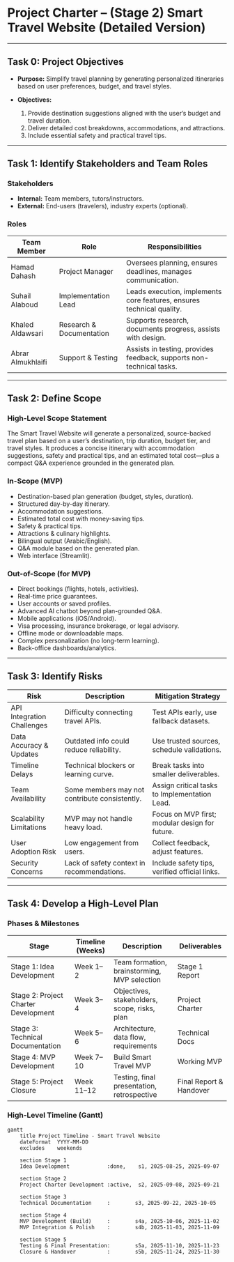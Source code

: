 # Project Charter – (Stage 2) Smart Travel Website (Detailed Version) 

---

## Task 0: Project Objectives
- **Purpose:** Simplify travel planning by generating personalized itineraries based on user preferences, budget, and travel styles.  

- **Objectives:**  
  1. Provide destination suggestions aligned with the user’s budget and travel duration.  
  2. Deliver detailed cost breakdowns, accommodations, and attractions.  
  3. Include essential safety and practical travel tips.  

---

## Task 1: Identify Stakeholders and Team Roles

### Stakeholders
- **Internal:** Team members, tutors/instructors.  
- **External:** End-users (travelers), industry experts (optional).  

### Roles
| Team Member | Role | Responsibilities |
|-------------|------|------------------|
| Hamad Dahash | Project Manager | Oversees planning, ensures deadlines, manages communication. |
| Suhail Alaboud | Implementation Lead | Leads execution, implements core features, ensures technical quality. |
| Khaled Aldawsari | Research & Documentation | Supports research, documents progress, assists with design. |
| Abrar Almukhlaifi | Support & Testing | Assists in testing, provides feedback, supports non-technical tasks. |

---

## Task 2: Define Scope

### High-Level Scope Statement
The Smart Travel Website will generate a personalized, source-backed travel plan based on a user’s destination, trip duration, budget tier, and travel styles. It produces a concise itinerary with accommodation suggestions, safety and practical tips, and an estimated total cost—plus a compact Q&A experience grounded in the generated plan.

### In-Scope (MVP)
- Destination-based plan generation (budget, styles, duration).  
- Structured day-by-day itinerary.  
- Accommodation suggestions.  
- Estimated total cost with money-saving tips.  
- Safety & practical tips.  
- Attractions & culinary highlights.  
- Bilingual output (Arabic/English).  
- Q&A module based on the generated plan.  
- Web interface (Streamlit).  

### Out-of-Scope (for MVP)
- Direct bookings (flights, hotels, activities).  
- Real-time price guarantees.  
- User accounts or saved profiles.  
- Advanced AI chatbot beyond plan-grounded Q&A.  
- Mobile applications (iOS/Android).  
- Visa processing, insurance brokerage, or legal advisory.  
- Offline mode or downloadable maps.  
- Complex personalization (no long-term learning).  
- Back-office dashboards/analytics.  

---

## Task 3: Identify Risks

| Risk | Description | Mitigation Strategy |
|------|-------------|---------------------|
| API Integration Challenges | Difficulty connecting travel APIs. | Test APIs early, use fallback datasets. |
| Data Accuracy & Updates | Outdated info could reduce reliability. | Use trusted sources, schedule validations. |
| Timeline Delays | Technical blockers or learning curve. | Break tasks into smaller deliverables. |
| Team Availability | Some members may not contribute consistently. | Assign critical tasks to Implementation Lead. |
| Scalability Limitations | MVP may not handle heavy load. | Focus on MVP first; modular design for future. |
| User Adoption Risk | Low engagement from users. | Collect feedback, adjust features. |
| Security Concerns | Lack of safety context in recommendations. | Include safety tips, verified official links. |

---

## Task 4: Develop a High-Level Plan

### Phases & Milestones
| Stage | Timeline (Weeks) | Description | Deliverables |
|-------|------------------|-------------|--------------|
| Stage 1: Idea Development | Week 1–2 | Team formation, brainstorming, MVP selection | Stage 1 Report |
| Stage 2: Project Charter Development | Week 3–4 | Objectives, stakeholders, scope, risks, plan | Project Charter |
| Stage 3: Technical Documentation | Week 5–6 | Architecture, data flow, requirements | Technical Docs |
| Stage 4: MVP Development | Week 7–10 | Build Smart Travel MVP | Working MVP |
| Stage 5: Project Closure | Week 11–12 | Testing, final presentation, retrospective | Final Report & Handover |

### High-Level Timeline (Gantt)
```mermaid
gantt
    title Project Timeline - Smart Travel Website
    dateFormat  YYYY-MM-DD
    excludes    weekends

    section Stage 1
    Idea Development            :done,    s1, 2025-08-25, 2025-09-07

    section Stage 2
    Project Charter Development :active,  s2, 2025-09-08, 2025-09-21

    section Stage 3
    Technical Documentation     :        s3, 2025-09-22, 2025-10-05

    section Stage 4
    MVP Development (Build)     :        s4a, 2025-10-06, 2025-11-02
    MVP Integration & Polish    :        s4b, 2025-11-03, 2025-11-09

    section Stage 5
    Testing & Final Presentation:        s5a, 2025-11-10, 2025-11-23
    Closure & Handover          :        s5b, 2025-11-24, 2025-11-30
